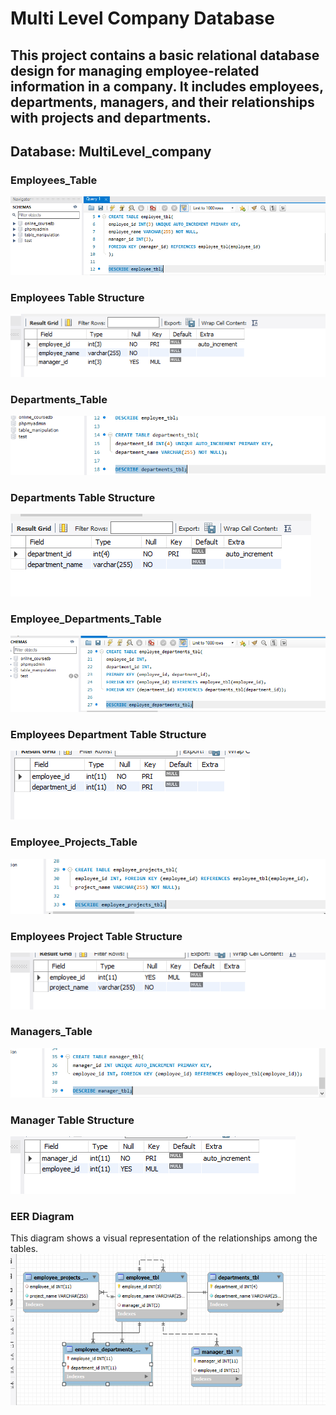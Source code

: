# Multi Level Company Database 
This project contains a basic relational database design for managing employee-related information in a company.
It includes employees, departments, managers, and their relationships with projects and departments.
---

## Database: MultiLevel_company


### Employees_Table
![sample Output](images/task1.PNG)


### Employees Table Structure 
![sample Output](images/str1.PNG)


### Departments_Table
![sample Output](images/task2.PNG)


### Departments Table Structure 
![sample Output](images/str2.PNG)


### Employee_Departments_Table
![sample Output](images/task3.PNG)


### Employees Department Table Structure 
![sample Output](images/str3.PNG)


### Employee_Projects_Table
![sample Output](images/task4.PNG)


### Employees Project Table Structure 
![sample Output](images/str4.PNG)


### Managers_Table
![sample Output](images/task5.PNG)


### Manager Table Structure 
![sample Output](images/str5.PNG)



### EER Diagram
This diagram shows a visual representation of the relationships among the tables.
![sample Output](images/erd1.PNG)

